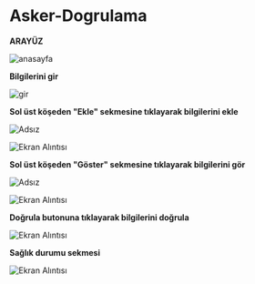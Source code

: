 # Asker-Dogrulama

**ARAYÜZ**

![anasayfa](https://user-images.githubusercontent.com/116388836/218534282-9f6970ef-b60f-4583-bfbd-27a90d8a50e4.PNG)

**Bilgilerini gir**

![gir](https://user-images.githubusercontent.com/116388836/218534851-8dcc97a1-28cd-4788-9551-6e63dd0e40d3.PNG)

**Sol üst köşeden "Ekle" sekmesine tıklayarak bilgilerini ekle**

![Adsız](https://user-images.githubusercontent.com/116388836/218535296-a35ab966-d8ed-4daf-8999-5d93f3d8d799.png)

![Ekran Alıntısı](https://user-images.githubusercontent.com/116388836/218536198-21880fd3-6ea8-4abe-82b1-55a72198a83f.PNG)

**Sol üst köşeden "Göster" sekmesine tıklayarak bilgilerini gör**

![Adsız](https://user-images.githubusercontent.com/116388836/218535747-ac0f3317-1f0e-4d3a-9258-da2634e96f01.png)

![Ekran Alıntısı](https://user-images.githubusercontent.com/116388836/218536647-35075ad8-0794-49c1-a03b-e3a0b811700a.PNG)

**Doğrula butonuna tıklayarak bilgilerini doğrula**

![Ekran Alıntısı](https://user-images.githubusercontent.com/116388836/218537155-0700c339-03e3-4791-b895-8b4fc3dbc6ca.PNG)

**Sağlık durumu sekmesi**

![Ekran Alıntısı](https://user-images.githubusercontent.com/116388836/218537493-a7875f2d-e581-4d1a-894b-e72703b4ad07.PNG)
